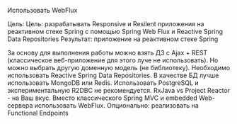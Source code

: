 Использовать WebFlux

Цель:
Цель: разрабатывать Responsive и Resilent приложения на реактивном стеке Spring c помощью Spring Web Flux и Reactive Spring Data Repositories
Результат: приложение на реактивном стеке Spring

За основу для выполнения работы можно взять ДЗ с Ajax + REST (классическое веб-приложение для этого луче не использовать).
Но можно выбрать другую доменную модель (не библиотеку).
Необходимо использовать Reactive Spring Data Repositories.
В качестве БД лучше использовать MongoDB или Redis. Использовать PostgreSQL и экспериментальную R2DBC не рекомендуется.
RxJava vs Project Reactor - на Ваш вкус.
Вместо классического Spring MVC и embedded Web-сервера использовать WebFlux.
Опционально: реализовать на Functional Endpoints